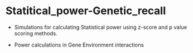 # Statitical_power-Genetic_recall

 - Simulations for calculating Statistical power using z-score and p value scoring methods.

 - Power calculations in Gene Environment interactions
